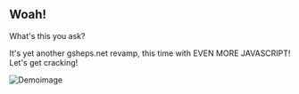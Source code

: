 ## Woah!

What's this you ask? 


It's yet another gsheps.net revamp, this time with EVEN MORE JAVASCRIPT! Let's get cracking! 

![Demoimage](https://github.com/PhoenixSheppy/gsheps.net-v3/blob/master/photos/demo.png)

